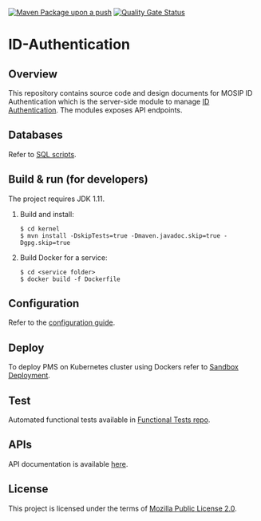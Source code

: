 [![Maven Package upon a push](https://github.com/mosip/id-authentication/actions/workflows/push_trigger.yml/badge.svg?branch=release-1.2.0.1)](https://github.com/mosip/id-authentication/actions/workflows/push_trigger.yml)
[![Quality Gate Status](https://sonarcloud.io/api/project_badges/measure?project=mosip_id-authentication&id=mosip_id-authentication&branch=release-1.2.0.1&metric=alert_status)](https://sonarcloud.io/dashboard?id=mosip_id-authentication&branch=release-1.2.0.1)

# ID-Authentication  

## Overview
This repository contains source code and design documents for MOSIP ID Authentication which is the server-side module to manage [ID Authentication](https://docs.mosip.io/1.2.0/modules/id-authentication-services). The modules exposes API endpoints.  

## Databases
Refer to [SQL scripts](db_scripts).

## Build & run (for developers)
The project requires JDK 1.11. 
1. Build and install:
    ```
    $ cd kernel
    $ mvn install -DskipTests=true -Dmaven.javadoc.skip=true -Dgpg.skip=true
    ```
1. Build Docker for a service:
    ```
    $ cd <service folder>
    $ docker build -f Dockerfile
    ```

## Configuration
Refer to the [configuration guide](docs/configuration.md).

## Deploy
To deploy PMS on Kubernetes cluster using Dockers refer to [Sandbox Deployment](https://docs.mosip.io/1.2.0/deployment/sandbox-deployment).

## Test
Automated functional tests available in [Functional Tests repo](https://github.com/mosip/mosip-functional-tests).

## APIs
API documentation is available [here](https://mosip.github.io/documentation/).

## License
This project is licensed under the terms of [Mozilla Public License 2.0](LICENSE).
